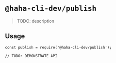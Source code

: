 # `@haha-cli-dev/publish`

> TODO: description

## Usage

```
const publish = require('@haha-cli-dev/publish');

// TODO: DEMONSTRATE API
```
